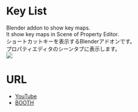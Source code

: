 # Key List
Blender addon to show key maps.  
It show key maps in Scene of Property Editor.  
ショートカットキーを表示するBlenderアドオンです。  
プロパティエディタのシーンタブに表示します。  
![](https://s2.booth.pm/cb0237fe-c742-4a81-a90a-6e3f920ad3de/i/2764408/84738f8c-d238-41ab-b874-d589ed87e528_base_resized.jpg)  
# URL
- [YouTube](https://youtu.be/UzU3VUBe-JU)
- [BOOTH](https://fujisunflower.booth.pm/items/2764408)
